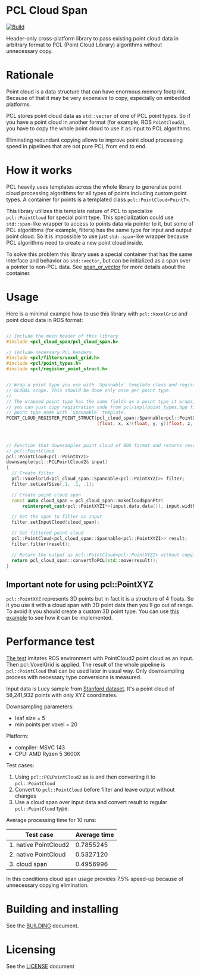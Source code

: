 # PCL Cloud Span
[![Build](https://github.com/Tristis116/pcl-cloud-span/actions/workflows/ci.yml/badge.svg)](https://github.com/Tristis116/pcl-cloud-span/actions/workflows/ci.yml) 

Header-only cross-platform library to pass existing point cloud data in arbitrary format to PCL (Point Cloud Library)
algorithms without unnecessary copy.


# Rationale

Point cloud is a data structure that can have enormous memory footprint. Because of that it may be very
expensive to copy, especially on embedded platforms.

PCL stores point cloud data as `std::vector` of one of PCL point types. So if you have a point cloud in
another format (for example, ROS `PointCloud2`), you have to copy the whole point cloud to use it as input
to PCL algorithms. 

Eliminating redundant copying allows to improve point cloud processing speed in pipelines that are not
pure PCL from end to end.

# How it works

PCL heavily uses templates across the whole library to generalize point cloud processing algorithms for
all types of points including custom point types. A container for points is a templated class
`pcl::PointCloud<PointT>`.

This library utilizes this template nature of PCL to specialize `pcl::PointCloud` for special point type.
This specialization could use `std::span`-like wrapper to access to points data via pointer to it, but some of
PCL algorithms (for example, filters) has the same type for input and output point cloud. So it
is impossible to use just `std::span`-like wrapper because PCL algorithms need to create a new point cloud
inside.

To solve this problem this library uses a special container that has the same interface and behavior as
`std::vector`, but can be initialized as a span over a pointer to non-PCL data. See
[span_or_vector](https://github.com/Tristis116/span-or-vector) for more details about the container.

# Usage

Here is a minimal example how to use this library with `pcl::VoxelGrid` and point cloud data in ROS format: 

```cpp

// Include the main header of this library
#include <pcl_cloud_span/pcl_cloud_span.h>

// Include necessary PCL headers
#include <pcl/filters/voxel_grid.h>
#include <pcl/point_types.h>
#include <pcl/register_point_struct.h>


// Wrap a point type you use with `Spannable` template class and register it in the
// GLOBAL scope. This should be done only once per point type.
//
// The wrapped point type has the same fields as a point type it wraps, so
// you can just copy registration code from pcl/impl/point_types.hpp file and wrap the
// point type name with `Spannable` template.
POINT_CLOUD_REGISTER_POINT_STRUCT(pcl_cloud_span::Spannable<pcl::PointXYZI>,
                                  (float, x, x)(float, y, y)(float, z, z)(float,
                                                                          intensity,
                                                                          intensity))

// Function that downsamples point cloud of ROS format and returns result as
// pcl::PointCloud
pcl::PointCloud<pcl::PointXYZI>
downsample(pcl::PCLPointCloud2& input)
{
  // Create filter
  pcl::VoxelGrid<pcl_cloud_span::Spannable<pcl::PointXYZI>> filter;
  filter.setLeafSize(.1, .1, .1);

  // Create point cloud span
  const auto cloud_span = pcl_cloud_span::makeCloudSpanPtr(
      reinterpret_cast<pcl::PointXYZI*>(input.data.data()), input.width, input.height);

  // Set the span to filter as input
  filter.setInputCloud(cloud_span);

  // Get filtered point cloud
  pcl::PointCloud<pcl_cloud_span::Spannable<pcl::PointXYZI>> result;
  filter.filter(result);

  // Return the output as pcl::PointCloud<pcl::PointXYZI> without copying point data
  return pcl_cloud_span::convertToPCL(std::move(result));
}

```

## Important note for using pcl::PointXYZ

`pcl::PointXYZ` represents 3D points but in fact it is a structure of 4 floats. So it you use
it with a cloud span with 3D point data then you'll go out of range. To avoid it you should create
a custom 3D point type. You can use [this example](example/voxel_grid_benchmark.cpp) to see how it
can be implemented.

# Performance test

[The test](example/voxel_grid_benchmark.cpp) imitates ROS environment with PointCloud2 point cloud as an input. Then pcl::VoxelGrid is applied.
The result of the whole pipeline is `pcl::PointCloud` that can be used later in usual way. Only downsampling
process with necessary type conversions is measured.

Input data is Lucy sample from [Stanford dataset](http://graphics.stanford.edu/data/3Dscanrep/).
It's a point cloud of 58,241,932 points with only XYZ coordinates.

Downsampling parameters:

- leaf size = 5
- min points per voxel = 20

Platform:

- compiler: MSVC 143
- CPU: AMD Ryzen 5 3600X

Test cases:

1) Using `pcl::PCLPointCloud2` as is and then converting it to `pcl::PointCloud`
2) Convert to `pcl::PointCloud` before filter and leave output without changes
3) Use a cloud span over input data and convert result to regular `pcl::PointCloud` type.

Average processing time for 10 runs:

| Test case | Average time |
| - | - |
| 1. native PointCloud2 | 0.7855245 |
| 2. native PointCloud | 0.5327120 |
| 3. cloud span | 0.4956996 |

In this conditions cloud span usage provides 7.5% speed-up because of unnecessary copying elimination.

# Building and installing

See the [BUILDING](BUILDING.md) document.

# Licensing

See the [LICENSE](LICENSE.txt) document

